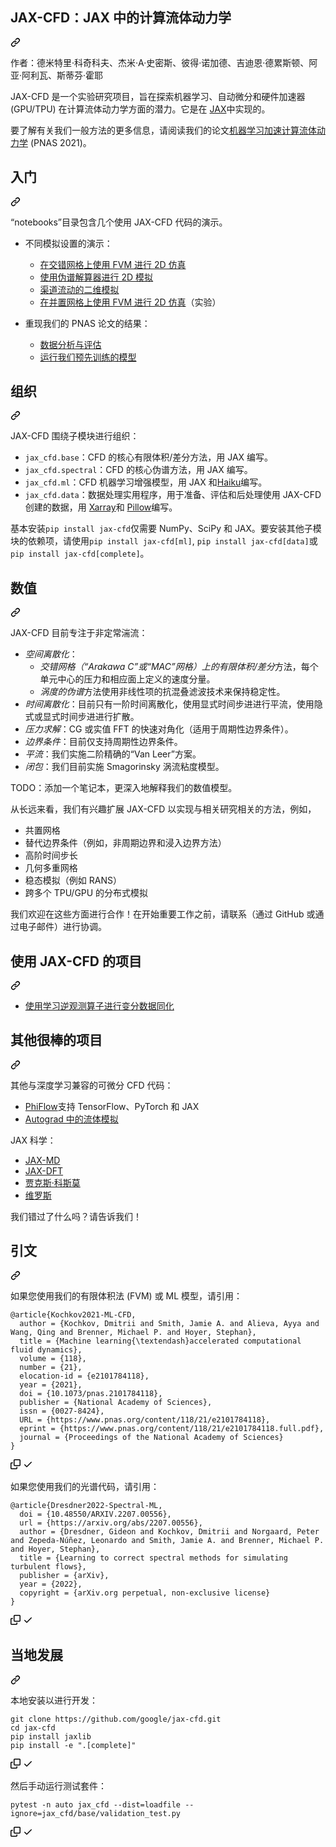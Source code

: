 <div class="Box-sc-g0xbh4-0 bJMeLZ js-snippet-clipboard-copy-unpositioned" data-hpc="true"><article class="markdown-body entry-content container-lg" itemprop="text"><div class="markdown-heading" dir="auto"><h1 tabindex="-1" class="heading-element" dir="auto"><font style="vertical-align: inherit;"><font style="vertical-align: inherit;">JAX-CFD：JAX 中的计算流体动力学</font></font></h1><a id="user-content-jax-cfd-computational-fluid-dynamics-in-jax" class="anchor" aria-label="永久链接：JAX-CFD：JAX 中的计算流体动力学" href="#jax-cfd-computational-fluid-dynamics-in-jax"><svg class="octicon octicon-link" viewBox="0 0 16 16" version="1.1" width="16" height="16" aria-hidden="true"><path d="m7.775 3.275 1.25-1.25a3.5 3.5 0 1 1 4.95 4.95l-2.5 2.5a3.5 3.5 0 0 1-4.95 0 .751.751 0 0 1 .018-1.042.751.751 0 0 1 1.042-.018 1.998 1.998 0 0 0 2.83 0l2.5-2.5a2.002 2.002 0 0 0-2.83-2.83l-1.25 1.25a.751.751 0 0 1-1.042-.018.751.751 0 0 1-.018-1.042Zm-4.69 9.64a1.998 1.998 0 0 0 2.83 0l1.25-1.25a.751.751 0 0 1 1.042.018.751.751 0 0 1 .018 1.042l-1.25 1.25a3.5 3.5 0 1 1-4.95-4.95l2.5-2.5a3.5 3.5 0 0 1 4.95 0 .751.751 0 0 1-.018 1.042.751.751 0 0 1-1.042.018 1.998 1.998 0 0 0-2.83 0l-2.5 2.5a1.998 1.998 0 0 0 0 2.83Z"></path></svg></a></div>
<p dir="auto"><font style="vertical-align: inherit;"><font style="vertical-align: inherit;">作者：德米特里·科奇科夫、杰米·A·史密斯、彼得·诺加德、吉迪恩·德累斯顿、阿亚·阿利瓦、斯蒂芬·霍耶</font></font></p>
<p dir="auto"><font style="vertical-align: inherit;"><font style="vertical-align: inherit;">JAX-CFD 是一个实验研究项目，旨在探索机器学习、自动微分和硬件加速器 (GPU/TPU) 在计算流体动力学方面的潜力。它是在
</font></font><a href="https://github.com/google/jax"><font style="vertical-align: inherit;"><font style="vertical-align: inherit;">JAX</font></font></a><font style="vertical-align: inherit;"><font style="vertical-align: inherit;">中实现的。</font></font></p>
<p dir="auto"><font style="vertical-align: inherit;"><font style="vertical-align: inherit;">要了解有关我们一般方法的更多信息，请阅读我们的论文</font></font><a href="https://www.pnas.org/content/118/21/e2101784118" rel="nofollow"><font style="vertical-align: inherit;"><font style="vertical-align: inherit;">机器学习加速计算流体动力学</font></font></a><font style="vertical-align: inherit;"><font style="vertical-align: inherit;">
(PNAS 2021)。</font></font></p>
<div class="markdown-heading" dir="auto"><h2 tabindex="-1" class="heading-element" dir="auto"><font style="vertical-align: inherit;"><font style="vertical-align: inherit;">入门</font></font></h2><a id="user-content-getting-started" class="anchor" aria-label="永久链接：开始使用" href="#getting-started"><svg class="octicon octicon-link" viewBox="0 0 16 16" version="1.1" width="16" height="16" aria-hidden="true"><path d="m7.775 3.275 1.25-1.25a3.5 3.5 0 1 1 4.95 4.95l-2.5 2.5a3.5 3.5 0 0 1-4.95 0 .751.751 0 0 1 .018-1.042.751.751 0 0 1 1.042-.018 1.998 1.998 0 0 0 2.83 0l2.5-2.5a2.002 2.002 0 0 0-2.83-2.83l-1.25 1.25a.751.751 0 0 1-1.042-.018.751.751 0 0 1-.018-1.042Zm-4.69 9.64a1.998 1.998 0 0 0 2.83 0l1.25-1.25a.751.751 0 0 1 1.042.018.751.751 0 0 1 .018 1.042l-1.25 1.25a3.5 3.5 0 1 1-4.95-4.95l2.5-2.5a3.5 3.5 0 0 1 4.95 0 .751.751 0 0 1-.018 1.042.751.751 0 0 1-1.042.018 1.998 1.998 0 0 0-2.83 0l-2.5 2.5a1.998 1.998 0 0 0 0 2.83Z"></path></svg></a></div>
<p dir="auto"><font style="vertical-align: inherit;"><font style="vertical-align: inherit;">“notebooks”目录包含几个使用 JAX-CFD 代码的演示。</font></font></p>
<ul dir="auto">
<li>
<p dir="auto"><font style="vertical-align: inherit;"><font style="vertical-align: inherit;">不同模拟设置的演示：</font></font></p>
<ul dir="auto">
<li><a href="https://colab.research.google.com/github/google/jax-cfd/blob/main/notebooks/demo.ipynb" rel="nofollow"><font style="vertical-align: inherit;"><font style="vertical-align: inherit;">在交错网格上使用 FVM 进行 2D 仿真</font></font></a></li>
<li><a href="https://colab.research.google.com/github/google/jax-cfd/blob/main/notebooks/spectral_forced_turbulence.ipynb" rel="nofollow"><font style="vertical-align: inherit;"><font style="vertical-align: inherit;">使用伪谱解算器进行 2D 模拟</font></font></a></li>
<li><a href="https://colab.research.google.com/github/google/jax-cfd/blob/main/notebooks/channel_flow_demo.ipynb" rel="nofollow"><font style="vertical-align: inherit;"><font style="vertical-align: inherit;">渠道流动的二维模拟</font></font></a></li>
<li><a href="https://colab.research.google.com/github/google/jax-cfd/blob/main/notebooks/collocated_demo.ipynb" rel="nofollow"><font style="vertical-align: inherit;"><font style="vertical-align: inherit;">在并置网格上使用 FVM 进行 2D 仿真</font></font></a><font style="vertical-align: inherit;"><font style="vertical-align: inherit;">（实验）</font></font></li>
</ul>
</li>
<li>
<p dir="auto"><font style="vertical-align: inherit;"><font style="vertical-align: inherit;">重现我们的 PNAS 论文的结果：</font></font></p>
<ul dir="auto">
<li><a href="https://colab.research.google.com/github/google/jax-cfd/blob/main/notebooks/ml_accelerated_cfd_data_analysis.ipynb" rel="nofollow"><font style="vertical-align: inherit;"><font style="vertical-align: inherit;">数据分析与评估</font></font></a></li>
<li><a href="https://colab.research.google.com/github/google/jax-cfd/blob/main/notebooks/ml_model_inference_demo.ipynb" rel="nofollow"><font style="vertical-align: inherit;"><font style="vertical-align: inherit;">运行我们预先训练的模型</font></font></a></li>
</ul>
</li>
</ul>
<div class="markdown-heading" dir="auto"><h2 tabindex="-1" class="heading-element" dir="auto"><font style="vertical-align: inherit;"><font style="vertical-align: inherit;">组织</font></font></h2><a id="user-content-organization" class="anchor" aria-label="永久链接： 组织" href="#organization"><svg class="octicon octicon-link" viewBox="0 0 16 16" version="1.1" width="16" height="16" aria-hidden="true"><path d="m7.775 3.275 1.25-1.25a3.5 3.5 0 1 1 4.95 4.95l-2.5 2.5a3.5 3.5 0 0 1-4.95 0 .751.751 0 0 1 .018-1.042.751.751 0 0 1 1.042-.018 1.998 1.998 0 0 0 2.83 0l2.5-2.5a2.002 2.002 0 0 0-2.83-2.83l-1.25 1.25a.751.751 0 0 1-1.042-.018.751.751 0 0 1-.018-1.042Zm-4.69 9.64a1.998 1.998 0 0 0 2.83 0l1.25-1.25a.751.751 0 0 1 1.042.018.751.751 0 0 1 .018 1.042l-1.25 1.25a3.5 3.5 0 1 1-4.95-4.95l2.5-2.5a3.5 3.5 0 0 1 4.95 0 .751.751 0 0 1-.018 1.042.751.751 0 0 1-1.042.018 1.998 1.998 0 0 0-2.83 0l-2.5 2.5a1.998 1.998 0 0 0 0 2.83Z"></path></svg></a></div>
<p dir="auto"><font style="vertical-align: inherit;"><font style="vertical-align: inherit;">JAX-CFD 围绕子模块进行组织：</font></font></p>
<ul dir="auto">
<li><code>jax_cfd.base</code><font style="vertical-align: inherit;"><font style="vertical-align: inherit;">：CFD 的核心有限体积/差分方法，用 JAX 编写。</font></font></li>
<li><code>jax_cfd.spectral</code><font style="vertical-align: inherit;"><font style="vertical-align: inherit;">：CFD 的核心伪谱方法，用 JAX 编写。</font></font></li>
<li><code>jax_cfd.ml</code><font style="vertical-align: inherit;"><font style="vertical-align: inherit;">：CFD 机器学习增强模型，用 JAX 和</font></font><a href="https://dm-haiku.readthedocs.io/en/latest/" rel="nofollow"><font style="vertical-align: inherit;"><font style="vertical-align: inherit;">Haiku</font></font></a><font style="vertical-align: inherit;"><font style="vertical-align: inherit;">编写。</font></font></li>
<li><code>jax_cfd.data</code><font style="vertical-align: inherit;"><font style="vertical-align: inherit;">：数据处理实用程序，用于准备、评估和后处理使用 JAX-CFD 创建的数据，用
</font></font><a href="http://xarray.pydata.org/" rel="nofollow"><font style="vertical-align: inherit;"><font style="vertical-align: inherit;">Xarray</font></font></a><font style="vertical-align: inherit;"><font style="vertical-align: inherit;">和
</font></font><a href="https://pillow.readthedocs.io/" rel="nofollow"><font style="vertical-align: inherit;"><font style="vertical-align: inherit;">Pillow</font></font></a><font style="vertical-align: inherit;"><font style="vertical-align: inherit;">编写。</font></font></li>
</ul>
<p dir="auto"><font style="vertical-align: inherit;"><font style="vertical-align: inherit;">基本安装</font></font><code>pip install jax-cfd</code><font style="vertical-align: inherit;"><font style="vertical-align: inherit;">仅需要 NumPy、SciPy 和 JAX。要安装其他子模块的依赖项，请使用</font></font><code>pip install jax-cfd[ml]</code><font style="vertical-align: inherit;"><font style="vertical-align: inherit;">,
</font></font><code>pip install jax-cfd[data]</code><font style="vertical-align: inherit;"><font style="vertical-align: inherit;">或</font></font><code>pip install jax-cfd[complete]</code><font style="vertical-align: inherit;"><font style="vertical-align: inherit;">。</font></font></p>
<div class="markdown-heading" dir="auto"><h2 tabindex="-1" class="heading-element" dir="auto"><font style="vertical-align: inherit;"><font style="vertical-align: inherit;">数值</font></font></h2><a id="user-content-numerics" class="anchor" aria-label="固定链接： 数值" href="#numerics"><svg class="octicon octicon-link" viewBox="0 0 16 16" version="1.1" width="16" height="16" aria-hidden="true"><path d="m7.775 3.275 1.25-1.25a3.5 3.5 0 1 1 4.95 4.95l-2.5 2.5a3.5 3.5 0 0 1-4.95 0 .751.751 0 0 1 .018-1.042.751.751 0 0 1 1.042-.018 1.998 1.998 0 0 0 2.83 0l2.5-2.5a2.002 2.002 0 0 0-2.83-2.83l-1.25 1.25a.751.751 0 0 1-1.042-.018.751.751 0 0 1-.018-1.042Zm-4.69 9.64a1.998 1.998 0 0 0 2.83 0l1.25-1.25a.751.751 0 0 1 1.042.018.751.751 0 0 1 .018 1.042l-1.25 1.25a3.5 3.5 0 1 1-4.95-4.95l2.5-2.5a3.5 3.5 0 0 1 4.95 0 .751.751 0 0 1-.018 1.042.751.751 0 0 1-1.042.018 1.998 1.998 0 0 0-2.83 0l-2.5 2.5a1.998 1.998 0 0 0 0 2.83Z"></path></svg></a></div>
<p dir="auto"><font style="vertical-align: inherit;"><font style="vertical-align: inherit;">JAX-CFD 目前专注于非定常湍流：</font></font></p>
<ul dir="auto">
<li><em><font style="vertical-align: inherit;"><font style="vertical-align: inherit;">空间离散化</font></font></em><font style="vertical-align: inherit;"><font style="vertical-align: inherit;">：
</font></font><ul dir="auto">
<li><em><font style="vertical-align: inherit;"><font style="vertical-align: inherit;">交错网格（“Arakawa C”或“MAC”网格）上的有限体积/差分</font></font></em><font style="vertical-align: inherit;"><font style="vertical-align: inherit;">方法，每个单元中心的压力和相应面上定义的速度分量。</font></font></li>
<li><em><font style="vertical-align: inherit;"><font style="vertical-align: inherit;">涡度的伪谱</font></font></em><font style="vertical-align: inherit;"><font style="vertical-align: inherit;">方法使用非线性项的抗混叠滤波技术来保持稳定性。</font></font></li>
</ul>
</li>
<li><em><font style="vertical-align: inherit;"><font style="vertical-align: inherit;">时间离散化</font></font></em><font style="vertical-align: inherit;"><font style="vertical-align: inherit;">：目前只有一阶时间离散化，使用显式时间步进进行平流，使用隐式或显式时间步进进行扩散。</font></font></li>
<li><em><font style="vertical-align: inherit;"><font style="vertical-align: inherit;">压力求解</font></font></em><font style="vertical-align: inherit;"><font style="vertical-align: inherit;">：CG 或实值 FFT 的快速对角化（适用于周期性边界条件）。</font></font></li>
<li><em><font style="vertical-align: inherit;"><font style="vertical-align: inherit;">边界条件</font></font></em><font style="vertical-align: inherit;"><font style="vertical-align: inherit;">：目前仅支持周期性边界条件。</font></font></li>
<li><em><font style="vertical-align: inherit;"><font style="vertical-align: inherit;">平流</font></font></em><font style="vertical-align: inherit;"><font style="vertical-align: inherit;">：我们实施二阶精确的“Van Leer”方案。</font></font></li>
<li><em><font style="vertical-align: inherit;"><font style="vertical-align: inherit;">闭包</font></font></em><font style="vertical-align: inherit;"><font style="vertical-align: inherit;">：我们目前实施 Smagorinsky 涡流粘度模型。</font></font></li>
</ul>
<p dir="auto"><font style="vertical-align: inherit;"><font style="vertical-align: inherit;">TODO：添加一个笔记本，更深入地解释我们的数值模型。</font></font></p>
<p dir="auto"><font style="vertical-align: inherit;"><font style="vertical-align: inherit;">从长远来看，我们有兴趣扩展 JAX-CFD 以实现与相关研究相关的方法，例如，</font></font></p>
<ul dir="auto">
<li><font style="vertical-align: inherit;"><font style="vertical-align: inherit;">共置网格</font></font></li>
<li><font style="vertical-align: inherit;"><font style="vertical-align: inherit;">替代边界条件（例如，非周期边界和浸入边界方法）</font></font></li>
<li><font style="vertical-align: inherit;"><font style="vertical-align: inherit;">高阶时间步长</font></font></li>
<li><font style="vertical-align: inherit;"><font style="vertical-align: inherit;">几何多重网格</font></font></li>
<li><font style="vertical-align: inherit;"><font style="vertical-align: inherit;">稳态模拟（例如 RANS）</font></font></li>
<li><font style="vertical-align: inherit;"><font style="vertical-align: inherit;">跨多个 TPU/GPU 的分布式模拟</font></font></li>
</ul>
<p dir="auto"><font style="vertical-align: inherit;"><font style="vertical-align: inherit;">我们欢迎在这些方面进行合作！在开始重要工作之前，请联系（通过 GitHub 或通过电子邮件）进行协调。</font></font></p>
<div class="markdown-heading" dir="auto"><h2 tabindex="-1" class="heading-element" dir="auto"><font style="vertical-align: inherit;"><font style="vertical-align: inherit;">使用 JAX-CFD 的项目</font></font></h2><a id="user-content-projects-using-jax-cfd" class="anchor" aria-label="永久链接：使用 JAX-CFD 的项目" href="#projects-using-jax-cfd"><svg class="octicon octicon-link" viewBox="0 0 16 16" version="1.1" width="16" height="16" aria-hidden="true"><path d="m7.775 3.275 1.25-1.25a3.5 3.5 0 1 1 4.95 4.95l-2.5 2.5a3.5 3.5 0 0 1-4.95 0 .751.751 0 0 1 .018-1.042.751.751 0 0 1 1.042-.018 1.998 1.998 0 0 0 2.83 0l2.5-2.5a2.002 2.002 0 0 0-2.83-2.83l-1.25 1.25a.751.751 0 0 1-1.042-.018.751.751 0 0 1-.018-1.042Zm-4.69 9.64a1.998 1.998 0 0 0 2.83 0l1.25-1.25a.751.751 0 0 1 1.042.018.751.751 0 0 1 .018 1.042l-1.25 1.25a3.5 3.5 0 1 1-4.95-4.95l2.5-2.5a3.5 3.5 0 0 1 4.95 0 .751.751 0 0 1-.018 1.042.751.751 0 0 1-1.042.018 1.998 1.998 0 0 0-2.83 0l-2.5 2.5a1.998 1.998 0 0 0 0 2.83Z"></path></svg></a></div>
<ul dir="auto">
<li><a href="https://github.com/googleinterns/invobs-data-assimilation"><font style="vertical-align: inherit;"><font style="vertical-align: inherit;">使用学习逆观测算子进行变分数据同化</font></font></a></li>
</ul>
<div class="markdown-heading" dir="auto"><h2 tabindex="-1" class="heading-element" dir="auto"><font style="vertical-align: inherit;"><font style="vertical-align: inherit;">其他很棒的项目</font></font></h2><a id="user-content-other-awesome-projects" class="anchor" aria-label="永久链接：其他很棒的项目" href="#other-awesome-projects"><svg class="octicon octicon-link" viewBox="0 0 16 16" version="1.1" width="16" height="16" aria-hidden="true"><path d="m7.775 3.275 1.25-1.25a3.5 3.5 0 1 1 4.95 4.95l-2.5 2.5a3.5 3.5 0 0 1-4.95 0 .751.751 0 0 1 .018-1.042.751.751 0 0 1 1.042-.018 1.998 1.998 0 0 0 2.83 0l2.5-2.5a2.002 2.002 0 0 0-2.83-2.83l-1.25 1.25a.751.751 0 0 1-1.042-.018.751.751 0 0 1-.018-1.042Zm-4.69 9.64a1.998 1.998 0 0 0 2.83 0l1.25-1.25a.751.751 0 0 1 1.042.018.751.751 0 0 1 .018 1.042l-1.25 1.25a3.5 3.5 0 1 1-4.95-4.95l2.5-2.5a3.5 3.5 0 0 1 4.95 0 .751.751 0 0 1-.018 1.042.751.751 0 0 1-1.042.018 1.998 1.998 0 0 0-2.83 0l-2.5 2.5a1.998 1.998 0 0 0 0 2.83Z"></path></svg></a></div>
<p dir="auto"><font style="vertical-align: inherit;"><font style="vertical-align: inherit;">其他与深度学习兼容的可微分 CFD 代码：</font></font></p>
<ul dir="auto">
<li><a href="https://github.com/tum-pbs/PhiFlow/"><font style="vertical-align: inherit;"><font style="vertical-align: inherit;">PhiFlow</font></font></a><font style="vertical-align: inherit;"><font style="vertical-align: inherit;">支持 TensorFlow、PyTorch 和 JAX</font></font></li>
<li><a href="https://github.com/HIPS/autograd#end-to-end-examples"><font style="vertical-align: inherit;"><font style="vertical-align: inherit;">Autograd 中的流体模拟</font></font></a></li>
</ul>
<p dir="auto"><font style="vertical-align: inherit;"><font style="vertical-align: inherit;">JAX 科学：</font></font></p>
<ul dir="auto">
<li><a href="https://github.com/google/jax-md"><font style="vertical-align: inherit;"><font style="vertical-align: inherit;">JAX-MD</font></font></a></li>
<li><a href="https://github.com/google-research/google-research/tree/master/jax_dft"><font style="vertical-align: inherit;"><font style="vertical-align: inherit;">JAX-DFT</font></font></a></li>
<li><a href="https://github.com/DifferentiableUniverseInitiative/jax_cosmo"><font style="vertical-align: inherit;"><font style="vertical-align: inherit;">贾克斯·科斯莫</font></font></a></li>
<li><a href="https://github.com/team-ocean/veros"><font style="vertical-align: inherit;"><font style="vertical-align: inherit;">维罗斯</font></font></a></li>
</ul>
<p dir="auto"><font style="vertical-align: inherit;"><font style="vertical-align: inherit;">我们错过了什么吗？请告诉我们！</font></font></p>
<div class="markdown-heading" dir="auto"><h2 tabindex="-1" class="heading-element" dir="auto"><font style="vertical-align: inherit;"><font style="vertical-align: inherit;">引文</font></font></h2><a id="user-content-citation" class="anchor" aria-label="永久链接：引文" href="#citation"><svg class="octicon octicon-link" viewBox="0 0 16 16" version="1.1" width="16" height="16" aria-hidden="true"><path d="m7.775 3.275 1.25-1.25a3.5 3.5 0 1 1 4.95 4.95l-2.5 2.5a3.5 3.5 0 0 1-4.95 0 .751.751 0 0 1 .018-1.042.751.751 0 0 1 1.042-.018 1.998 1.998 0 0 0 2.83 0l2.5-2.5a2.002 2.002 0 0 0-2.83-2.83l-1.25 1.25a.751.751 0 0 1-1.042-.018.751.751 0 0 1-.018-1.042Zm-4.69 9.64a1.998 1.998 0 0 0 2.83 0l1.25-1.25a.751.751 0 0 1 1.042.018.751.751 0 0 1 .018 1.042l-1.25 1.25a3.5 3.5 0 1 1-4.95-4.95l2.5-2.5a3.5 3.5 0 0 1 4.95 0 .751.751 0 0 1-.018 1.042.751.751 0 0 1-1.042.018 1.998 1.998 0 0 0-2.83 0l-2.5 2.5a1.998 1.998 0 0 0 0 2.83Z"></path></svg></a></div>
<p dir="auto"><font style="vertical-align: inherit;"><font style="vertical-align: inherit;">如果您使用我们的有限体积法 (FVM) 或 ML 模型，请引用：</font></font></p>
<div class="snippet-clipboard-content notranslate position-relative overflow-auto"><pre class="notranslate"><code>@article{Kochkov2021-ML-CFD,
  author = {Kochkov, Dmitrii and Smith, Jamie A. and Alieva, Ayya and Wang, Qing and Brenner, Michael P. and Hoyer, Stephan},
  title = {Machine learning{\textendash}accelerated computational fluid dynamics},
  volume = {118},
  number = {21},
  elocation-id = {e2101784118},
  year = {2021},
  doi = {10.1073/pnas.2101784118},
  publisher = {National Academy of Sciences},
  issn = {0027-8424},
  URL = {https://www.pnas.org/content/118/21/e2101784118},
  eprint = {https://www.pnas.org/content/118/21/e2101784118.full.pdf},
  journal = {Proceedings of the National Academy of Sciences}
}
</code></pre><div class="zeroclipboard-container">
    <clipboard-copy aria-label="Copy" class="ClipboardButton btn btn-invisible js-clipboard-copy m-2 p-0 tooltipped-no-delay d-flex flex-justify-center flex-items-center" data-copy-feedback="Copied!" data-tooltip-direction="w" value="@article{Kochkov2021-ML-CFD,
  author = {Kochkov, Dmitrii and Smith, Jamie A. and Alieva, Ayya and Wang, Qing and Brenner, Michael P. and Hoyer, Stephan},
  title = {Machine learning{\textendash}accelerated computational fluid dynamics},
  volume = {118},
  number = {21},
  elocation-id = {e2101784118},
  year = {2021},
  doi = {10.1073/pnas.2101784118},
  publisher = {National Academy of Sciences},
  issn = {0027-8424},
  URL = {https://www.pnas.org/content/118/21/e2101784118},
  eprint = {https://www.pnas.org/content/118/21/e2101784118.full.pdf},
  journal = {Proceedings of the National Academy of Sciences}
}" tabindex="0" role="button">
      <svg aria-hidden="true" height="16" viewBox="0 0 16 16" version="1.1" width="16" data-view-component="true" class="octicon octicon-copy js-clipboard-copy-icon">
    <path d="M0 6.75C0 5.784.784 5 1.75 5h1.5a.75.75 0 0 1 0 1.5h-1.5a.25.25 0 0 0-.25.25v7.5c0 .138.112.25.25.25h7.5a.25.25 0 0 0 .25-.25v-1.5a.75.75 0 0 1 1.5 0v1.5A1.75 1.75 0 0 1 9.25 16h-7.5A1.75 1.75 0 0 1 0 14.25Z"></path><path d="M5 1.75C5 .784 5.784 0 6.75 0h7.5C15.216 0 16 .784 16 1.75v7.5A1.75 1.75 0 0 1 14.25 11h-7.5A1.75 1.75 0 0 1 5 9.25Zm1.75-.25a.25.25 0 0 0-.25.25v7.5c0 .138.112.25.25.25h7.5a.25.25 0 0 0 .25-.25v-7.5a.25.25 0 0 0-.25-.25Z"></path>
</svg>
      <svg aria-hidden="true" height="16" viewBox="0 0 16 16" version="1.1" width="16" data-view-component="true" class="octicon octicon-check js-clipboard-check-icon color-fg-success d-none">
    <path d="M13.78 4.22a.75.75 0 0 1 0 1.06l-7.25 7.25a.75.75 0 0 1-1.06 0L2.22 9.28a.751.751 0 0 1 .018-1.042.751.751 0 0 1 1.042-.018L6 10.94l6.72-6.72a.75.75 0 0 1 1.06 0Z"></path>
</svg>
    </clipboard-copy>
  </div></div>
<p dir="auto"><font style="vertical-align: inherit;"><font style="vertical-align: inherit;">如果您使用我们的光谱代码，请引用：</font></font></p>
<div class="snippet-clipboard-content notranslate position-relative overflow-auto"><pre class="notranslate"><code>@article{Dresdner2022-Spectral-ML,
  doi = {10.48550/ARXIV.2207.00556},
  url = {https://arxiv.org/abs/2207.00556},
  author = {Dresdner, Gideon and Kochkov, Dmitrii and Norgaard, Peter and Zepeda-Núñez, Leonardo and Smith, Jamie A. and Brenner, Michael P. and Hoyer, Stephan},
  title = {Learning to correct spectral methods for simulating turbulent flows},
  publisher = {arXiv},
  year = {2022},
  copyright = {arXiv.org perpetual, non-exclusive license}
}
</code></pre><div class="zeroclipboard-container">
    <clipboard-copy aria-label="Copy" class="ClipboardButton btn btn-invisible js-clipboard-copy m-2 p-0 tooltipped-no-delay d-flex flex-justify-center flex-items-center" data-copy-feedback="Copied!" data-tooltip-direction="w" value="@article{Dresdner2022-Spectral-ML,
  doi = {10.48550/ARXIV.2207.00556},
  url = {https://arxiv.org/abs/2207.00556},
  author = {Dresdner, Gideon and Kochkov, Dmitrii and Norgaard, Peter and Zepeda-Núñez, Leonardo and Smith, Jamie A. and Brenner, Michael P. and Hoyer, Stephan},
  title = {Learning to correct spectral methods for simulating turbulent flows},
  publisher = {arXiv},
  year = {2022},
  copyright = {arXiv.org perpetual, non-exclusive license}
}" tabindex="0" role="button">
      <svg aria-hidden="true" height="16" viewBox="0 0 16 16" version="1.1" width="16" data-view-component="true" class="octicon octicon-copy js-clipboard-copy-icon">
    <path d="M0 6.75C0 5.784.784 5 1.75 5h1.5a.75.75 0 0 1 0 1.5h-1.5a.25.25 0 0 0-.25.25v7.5c0 .138.112.25.25.25h7.5a.25.25 0 0 0 .25-.25v-1.5a.75.75 0 0 1 1.5 0v1.5A1.75 1.75 0 0 1 9.25 16h-7.5A1.75 1.75 0 0 1 0 14.25Z"></path><path d="M5 1.75C5 .784 5.784 0 6.75 0h7.5C15.216 0 16 .784 16 1.75v7.5A1.75 1.75 0 0 1 14.25 11h-7.5A1.75 1.75 0 0 1 5 9.25Zm1.75-.25a.25.25 0 0 0-.25.25v7.5c0 .138.112.25.25.25h7.5a.25.25 0 0 0 .25-.25v-7.5a.25.25 0 0 0-.25-.25Z"></path>
</svg>
      <svg aria-hidden="true" height="16" viewBox="0 0 16 16" version="1.1" width="16" data-view-component="true" class="octicon octicon-check js-clipboard-check-icon color-fg-success d-none">
    <path d="M13.78 4.22a.75.75 0 0 1 0 1.06l-7.25 7.25a.75.75 0 0 1-1.06 0L2.22 9.28a.751.751 0 0 1 .018-1.042.751.751 0 0 1 1.042-.018L6 10.94l6.72-6.72a.75.75 0 0 1 1.06 0Z"></path>
</svg>
    </clipboard-copy>
  </div></div>
<div class="markdown-heading" dir="auto"><h2 tabindex="-1" class="heading-element" dir="auto"><font style="vertical-align: inherit;"><font style="vertical-align: inherit;">当地发展</font></font></h2><a id="user-content-local-development" class="anchor" aria-label="永久链接：地方发展" href="#local-development"><svg class="octicon octicon-link" viewBox="0 0 16 16" version="1.1" width="16" height="16" aria-hidden="true"><path d="m7.775 3.275 1.25-1.25a3.5 3.5 0 1 1 4.95 4.95l-2.5 2.5a3.5 3.5 0 0 1-4.95 0 .751.751 0 0 1 .018-1.042.751.751 0 0 1 1.042-.018 1.998 1.998 0 0 0 2.83 0l2.5-2.5a2.002 2.002 0 0 0-2.83-2.83l-1.25 1.25a.751.751 0 0 1-1.042-.018.751.751 0 0 1-.018-1.042Zm-4.69 9.64a1.998 1.998 0 0 0 2.83 0l1.25-1.25a.751.751 0 0 1 1.042.018.751.751 0 0 1 .018 1.042l-1.25 1.25a3.5 3.5 0 1 1-4.95-4.95l2.5-2.5a3.5 3.5 0 0 1 4.95 0 .751.751 0 0 1-.018 1.042.751.751 0 0 1-1.042.018 1.998 1.998 0 0 0-2.83 0l-2.5 2.5a1.998 1.998 0 0 0 0 2.83Z"></path></svg></a></div>
<p dir="auto"><font style="vertical-align: inherit;"><font style="vertical-align: inherit;">本地安装以进行开发：</font></font></p>
<div class="snippet-clipboard-content notranslate position-relative overflow-auto"><pre class="notranslate"><code>git clone https://github.com/google/jax-cfd.git
cd jax-cfd
pip install jaxlib
pip install -e ".[complete]"
</code></pre><div class="zeroclipboard-container">
    <clipboard-copy aria-label="Copy" class="ClipboardButton btn btn-invisible js-clipboard-copy m-2 p-0 tooltipped-no-delay d-flex flex-justify-center flex-items-center" data-copy-feedback="Copied!" data-tooltip-direction="w" value="git clone https://github.com/google/jax-cfd.git
cd jax-cfd
pip install jaxlib
pip install -e &quot;.[complete]&quot;" tabindex="0" role="button">
      <svg aria-hidden="true" height="16" viewBox="0 0 16 16" version="1.1" width="16" data-view-component="true" class="octicon octicon-copy js-clipboard-copy-icon">
    <path d="M0 6.75C0 5.784.784 5 1.75 5h1.5a.75.75 0 0 1 0 1.5h-1.5a.25.25 0 0 0-.25.25v7.5c0 .138.112.25.25.25h7.5a.25.25 0 0 0 .25-.25v-1.5a.75.75 0 0 1 1.5 0v1.5A1.75 1.75 0 0 1 9.25 16h-7.5A1.75 1.75 0 0 1 0 14.25Z"></path><path d="M5 1.75C5 .784 5.784 0 6.75 0h7.5C15.216 0 16 .784 16 1.75v7.5A1.75 1.75 0 0 1 14.25 11h-7.5A1.75 1.75 0 0 1 5 9.25Zm1.75-.25a.25.25 0 0 0-.25.25v7.5c0 .138.112.25.25.25h7.5a.25.25 0 0 0 .25-.25v-7.5a.25.25 0 0 0-.25-.25Z"></path>
</svg>
      <svg aria-hidden="true" height="16" viewBox="0 0 16 16" version="1.1" width="16" data-view-component="true" class="octicon octicon-check js-clipboard-check-icon color-fg-success d-none">
    <path d="M13.78 4.22a.75.75 0 0 1 0 1.06l-7.25 7.25a.75.75 0 0 1-1.06 0L2.22 9.28a.751.751 0 0 1 .018-1.042.751.751 0 0 1 1.042-.018L6 10.94l6.72-6.72a.75.75 0 0 1 1.06 0Z"></path>
</svg>
    </clipboard-copy>
  </div></div>
<p dir="auto"><font style="vertical-align: inherit;"><font style="vertical-align: inherit;">然后手动运行测试套件：</font></font></p>
<div class="snippet-clipboard-content notranslate position-relative overflow-auto"><pre class="notranslate"><code>pytest -n auto jax_cfd --dist=loadfile --ignore=jax_cfd/base/validation_test.py
</code></pre><div class="zeroclipboard-container">
    <clipboard-copy aria-label="Copy" class="ClipboardButton btn btn-invisible js-clipboard-copy m-2 p-0 tooltipped-no-delay d-flex flex-justify-center flex-items-center" data-copy-feedback="Copied!" data-tooltip-direction="w" value="pytest -n auto jax_cfd --dist=loadfile --ignore=jax_cfd/base/validation_test.py" tabindex="0" role="button">
      <svg aria-hidden="true" height="16" viewBox="0 0 16 16" version="1.1" width="16" data-view-component="true" class="octicon octicon-copy js-clipboard-copy-icon">
    <path d="M0 6.75C0 5.784.784 5 1.75 5h1.5a.75.75 0 0 1 0 1.5h-1.5a.25.25 0 0 0-.25.25v7.5c0 .138.112.25.25.25h7.5a.25.25 0 0 0 .25-.25v-1.5a.75.75 0 0 1 1.5 0v1.5A1.75 1.75 0 0 1 9.25 16h-7.5A1.75 1.75 0 0 1 0 14.25Z"></path><path d="M5 1.75C5 .784 5.784 0 6.75 0h7.5C15.216 0 16 .784 16 1.75v7.5A1.75 1.75 0 0 1 14.25 11h-7.5A1.75 1.75 0 0 1 5 9.25Zm1.75-.25a.25.25 0 0 0-.25.25v7.5c0 .138.112.25.25.25h7.5a.25.25 0 0 0 .25-.25v-7.5a.25.25 0 0 0-.25-.25Z"></path>
</svg>
      <svg aria-hidden="true" height="16" viewBox="0 0 16 16" version="1.1" width="16" data-view-component="true" class="octicon octicon-check js-clipboard-check-icon color-fg-success d-none">
    <path d="M13.78 4.22a.75.75 0 0 1 0 1.06l-7.25 7.25a.75.75 0 0 1-1.06 0L2.22 9.28a.751.751 0 0 1 .018-1.042.751.751 0 0 1 1.042-.018L6 10.94l6.72-6.72a.75.75 0 0 1 1.06 0Z"></path>
</svg>
    </clipboard-copy>
  </div></div>
</article></div>
